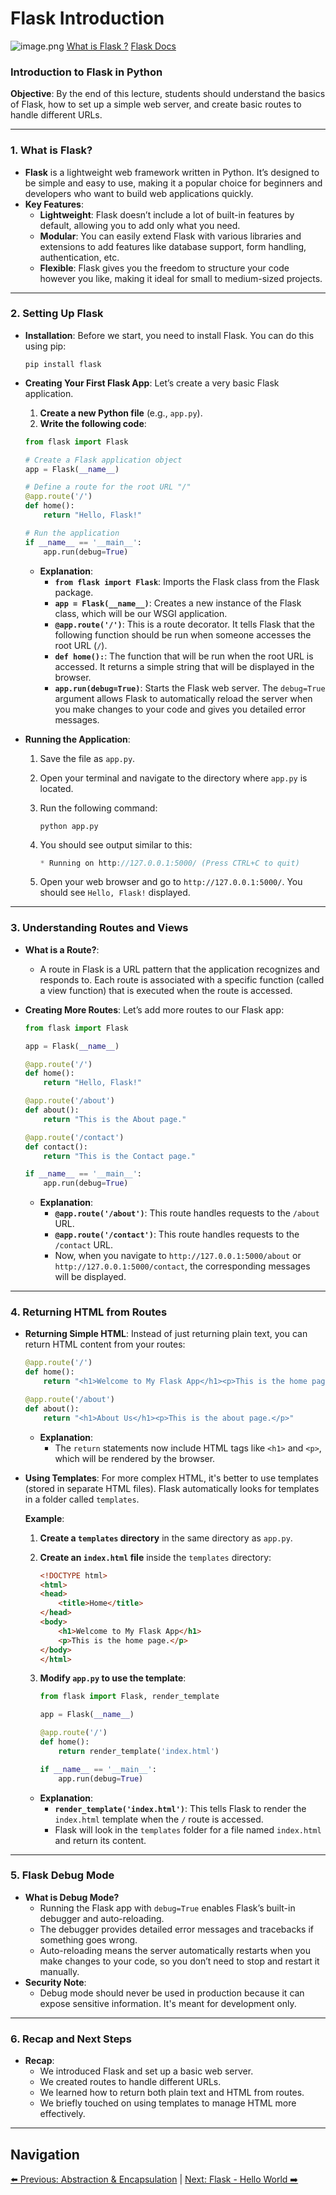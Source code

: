 # Flask Introduction

![image.png](/images/flask.png)
[What is Flask ?](https://pythonbasics.org/what-is-flask-python/)
[Flask Docs](https://flask.palletsprojects.com/en/stable/)
### Introduction to Flask in Python

**Objective**: By the end of this lecture, students should understand the basics of Flask, how to set up a simple web server, and create basic routes to handle different URLs.

---

### 1. **What is Flask?**

- **Flask** is a lightweight web framework written in Python. It’s designed to be simple and easy to use, making it a popular choice for beginners and developers who want to build web applications quickly.
- **Key Features**:
    - **Lightweight**: Flask doesn’t include a lot of built-in features by default, allowing you to add only what you need.
    - **Modular**: You can easily extend Flask with various libraries and extensions to add features like database support, form handling, authentication, etc.
    - **Flexible**: Flask gives you the freedom to structure your code however you like, making it ideal for small to medium-sized projects.

---

### 2. **Setting Up Flask**

- **Installation**:
Before we start, you need to install Flask. You can do this using pip:
    
    ```
    pip install flask
    ```
    
- **Creating Your First Flask App**:
Let’s create a very basic Flask application.
    1. **Create a new Python file** (e.g., `app.py`).
    2. **Write the following code**:
    
    ```python
    from flask import Flask
    
    # Create a Flask application object
    app = Flask(__name__)
    
    # Define a route for the root URL "/"
    @app.route('/')
    def home():
        return "Hello, Flask!"
    
    # Run the application
    if __name__ == '__main__':
        app.run(debug=True)
    
    ```
    
    - **Explanation**:
        - **`from flask import Flask`**: Imports the Flask class from the Flask package.
        - **`app = Flask(__name__)`**: Creates a new instance of the Flask class, which will be our WSGI application.
        - **`@app.route('/')`**: This is a route decorator. It tells Flask that the following function should be run when someone accesses the root URL (`/`).
        - **`def home():`**: The function that will be run when the root URL is accessed. It returns a simple string that will be displayed in the browser.
        - **`app.run(debug=True)`**: Starts the Flask web server. The `debug=True` argument allows Flask to automatically reload the server when you make changes to your code and gives you detailed error messages.
- **Running the Application**:
    1. Save the file as `app.py`.
    2. Open your terminal and navigate to the directory where `app.py` is located.
    3. Run the following command:
        
        ```
        python app.py
        
        ```
        
    4. You should see output similar to this:
        
        ```csharp
        * Running on http://127.0.0.1:5000/ (Press CTRL+C to quit)
        ```
        
    5. Open your web browser and go to `http://127.0.0.1:5000/`. You should see `Hello, Flask!` displayed.

---

### 3. **Understanding Routes and Views**

- **What is a Route?**:
    - A route in Flask is a URL pattern that the application recognizes and responds to. Each route is associated with a specific function (called a view function) that is executed when the route is accessed.
- **Creating More Routes**:
Let’s add more routes to our Flask app:
    
    ```python
    from flask import Flask
    
    app = Flask(__name__)
    
    @app.route('/')
    def home():
        return "Hello, Flask!"
    
    @app.route('/about')
    def about():
        return "This is the About page."
    
    @app.route('/contact')
    def contact():
        return "This is the Contact page."
    
    if __name__ == '__main__':
        app.run(debug=True)
    ```
    
    - **Explanation**:
        - **`@app.route('/about')`**: This route handles requests to the `/about` URL.
        - **`@app.route('/contact')`**: This route handles requests to the `/contact` URL.
        - Now, when you navigate to `http://127.0.0.1:5000/about` or `http://127.0.0.1:5000/contact`, the corresponding messages will be displayed.

---

### 4. **Returning HTML from Routes**

- **Returning Simple HTML**:
Instead of just returning plain text, you can return HTML content from your routes:
    
    ```python
    @app.route('/')
    def home():
        return "<h1>Welcome to My Flask App</h1><p>This is the home page.</p>"
    
    @app.route('/about')
    def about():
        return "<h1>About Us</h1><p>This is the about page.</p>"
    
    ```
    
    - **Explanation**:
        - The `return` statements now include HTML tags like `<h1>` and `<p>`, which will be rendered by the browser.
- **Using Templates**:
For more complex HTML, it's better to use templates (stored in separate HTML files). Flask automatically looks for templates in a folder called `templates`.
    
    **Example**:
    
    1. **Create a `templates` directory** in the same directory as `app.py`.
    2. **Create an `index.html` file** inside the `templates` directory:
        
        ```html
        <!DOCTYPE html>
        <html>
        <head>
            <title>Home</title>
        </head>
        <body>
            <h1>Welcome to My Flask App</h1>
            <p>This is the home page.</p>
        </body>
        </html>
        ```
        
    3. **Modify `app.py` to use the template**:
        
        ```python
        from flask import Flask, render_template
        
        app = Flask(__name__)
        
        @app.route('/')
        def home():
            return render_template('index.html')
        
        if __name__ == '__main__':
            app.run(debug=True)
        ```
        
    - **Explanation**:
        - **`render_template('index.html')`**: This tells Flask to render the `index.html` template when the `/` route is accessed.
        - Flask will look in the `templates` folder for a file named `index.html` and return its content.

---

### 5. **Flask Debug Mode**

- **What is Debug Mode?**
    - Running the Flask app with `debug=True` enables Flask’s built-in debugger and auto-reloading.
    - The debugger provides detailed error messages and tracebacks if something goes wrong.
    - Auto-reloading means the server automatically restarts when you make changes to your code, so you don’t need to stop and restart it manually.
- **Security Note**:
    - Debug mode should never be used in production because it can expose sensitive information. It's meant for development only.

---

### 6. **Recap and Next Steps**

- **Recap**:
    - We introduced Flask and set up a basic web server.
    - We created routes to handle different URLs.
    - We learned how to return both plain text and HTML from routes.
    - We briefly touched on using templates to manage HTML more effectively.

---
## Navigation

[⬅️ Previous: Abstraction & Encapsulation](abstraction-encapsulation.md) | [Next: Flask - Hello World ➡️](flask-hello-world.md)
